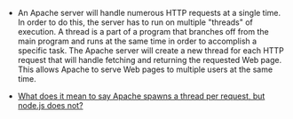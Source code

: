 - An Apache server will handle numerous HTTP requests at a single time. In order to do this, the server has to run on multiple "threads" of execution. A thread is a part of a program that branches off from the main program and runs at the same time in order to accomplish a specific task. The Apache server will create a new thread for each HTTP request that will handle fetching and returning the requested Web page. This allows Apache to serve Web pages to multiple users at the same time.

- [What does it mean to say Apache spawns a thread per request, but node.js does not?](https://stackoverflow.com/questions/19324442/what-does-it-mean-to-say-apache-spawns-a-thread-per-request-but-node-js-does-no)